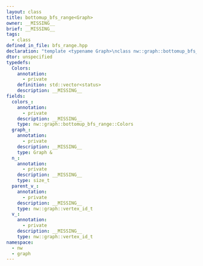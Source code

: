 ```yaml
---
layout: class
title: bottomup_bfs_range<Graph>
owner: __MISSING__
brief: __MISSING__
tags:
  - class
defined_in_file: bfs_range.hpp
declaration: "template <typename Graph>\nclass nw::graph::bottomup_bfs_range;"
dtor: unspecified
typedefs:
  Colors:
    annotation:
      - private
    definition: std::vector<status>
    description: __MISSING__
fields:
  colors_:
    annotation:
      - private
    description: __MISSING__
    type: nw::graph::bottomup_bfs_range::Colors
  graph_:
    annotation:
      - private
    description: __MISSING__
    type: Graph &
  n_:
    annotation:
      - private
    description: __MISSING__
    type: size_t
  parent_v_:
    annotation:
      - private
    description: __MISSING__
    type: nw::graph::vertex_id_t
  v_:
    annotation:
      - private
    description: __MISSING__
    type: nw::graph::vertex_id_t
namespace:
  - nw
  - graph
---
```

